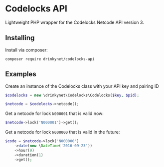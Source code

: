 Codelocks API
=============

Lightweight PHP wrapper for the Codelocks Netcode API version 3.

Installing
----------

Install via composer:

```
composer require drinkynet/codelocks-api
```

Examples
--------

Create an instance of the Codelocks class with your API key and pairing ID

```php
$codelocks = new \drinkynet\Codelocks\Codelocks($key, $pid);

$netcode = $codelocks->netcode();
```

Get a netcode for lock `N000001` that is valid now:

```php
$netcode->lock('N000001')->get();
```

Get a netcode for lock `N000000` that is valid in the future:

```php
$code = $netcode->lock('N000000')
    ->date(new \DateTime('2016-09-23'))
    ->hour(9)
    ->duration(1)
    ->get();
```
